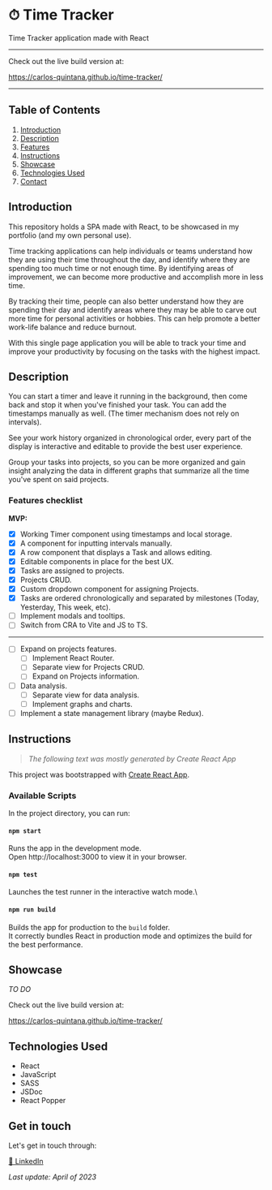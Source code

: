 # ⏱ Time Tracker
Time Tracker application made with React

- - - -
Check out the live build version at:

https://carlos-quintana.github.io/time-tracker/
- - - -

## Table of Contents
1. [Introduction](#introduction)
2. [Description](#description)
3. [Features](#features-checklist)
4. [Instructions](#instructions)
5. [Showcase](#showcase)
6. [Technologies Used](#technologies-used)
7. [Contact](#get-in-touch)

## Introduction

This repository holds a SPA made with React, to be showcased in my portfolio (and my own personal use).

Time tracking applications can help individuals or teams understand how they are using their time throughout the day, and identify where they are spending too much time or not enough time. By identifying areas of improvement, we can become more productive and accomplish more in less time.

By tracking their time, people can also better understand how they are spending their day and identify areas where they may be able to carve out more time for personal activities or hobbies. This can help promote a better work-life balance and reduce burnout.

With this single page application you will be able to track your time and improve your productivity by focusing on the tasks with the highest impact.

## Description

You can start a timer and leave it running in the background, then come back and stop it when you've finished your task. You can add the timestamps manually as well. (The timer mechanism does not rely on intervals).

See your work history organized in chronological order, every part of the display is interactive and editable to provide the best user experience.

Group your tasks into projects, so you can be more organized and gain insight analyzing the data in different graphs that summarize all the time you've spent on said projects.


### Features checklist


**MVP:**
- [X] Working Timer component using timestamps and local storage.
- [X] A component for inputting intervals manually.
- [X] A row component that displays a Task and allows editing.
- [X] Editable components in place for the best UX.
- [X] Tasks are assigned to projects.
- [X] Projects CRUD.
- [X] Custom dropdown component for assigning Projects.
- [X] Tasks are ordered chronologically and separated by milestones (Today, Yesterday, This week, etc).
- [ ] Implement modals and tooltips.
- [ ] Switch from CRA to Vite and JS to TS.
- - - -
- [ ] Expand on projects features.
  - [ ] Implement React Router.
  - [ ] Separate view for Projects CRUD.
  - [ ] Expand on Projects information.
- [ ] Data analysis.
  - [ ] Separate view for data analysis.
  - [ ] Implement graphs and charts.
- [ ] Implement a state management library (maybe Redux).

## Instructions

>*The following text was mostly generated by Create React App*

This project was bootstrapped with [Create React App](https://github.com/facebook/create-react-app).

### Available Scripts
In the project directory, you can run:

#### `npm start`
Runs the app in the development mode.\
Open http://localhost:3000 to view it in your browser.

#### `npm test`
Launches the test runner in the interactive watch mode.\

#### `npm run build`
Builds the app for production to the `build` folder.\
It correctly bundles React in production mode and optimizes the build for the best performance.


## Showcase

*TO DO*

Check out the live build version at:

https://carlos-quintana.github.io/time-tracker/

## Technologies Used

- React
- JavaScript
- SASS
- JSDoc
- React Popper

## Get in touch

Let's get in touch through:

[💼 LinkedIn](https://linkedin.com/in/carlos-quintana-dev)

*Last update: April of 2023*
